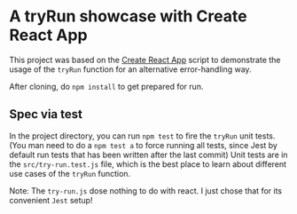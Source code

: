 # A tryRun showcase with Create React App

This project was based on the [Create React App](https://github.com/facebook/create-react-app) script to demonstrate the usage of the `tryRun` function for an alternative error-handling way.

After cloning, do `npm install` to get prepared for run.



## Spec via test

In the project directory, you can run `npm test` to fire the `tryRun` unit tests. (You man need to do a `npm test a` to force running all tests, since Jest by default run tests that has been written after the last commit)
Unit tests are in the `src/try-run.test.js` file, which is the best place to learn about different use cases of the `tryRun` function.



Note: The `try-run.js` dose nothing to do with react. I just chose that for its convenient `Jest` setup!